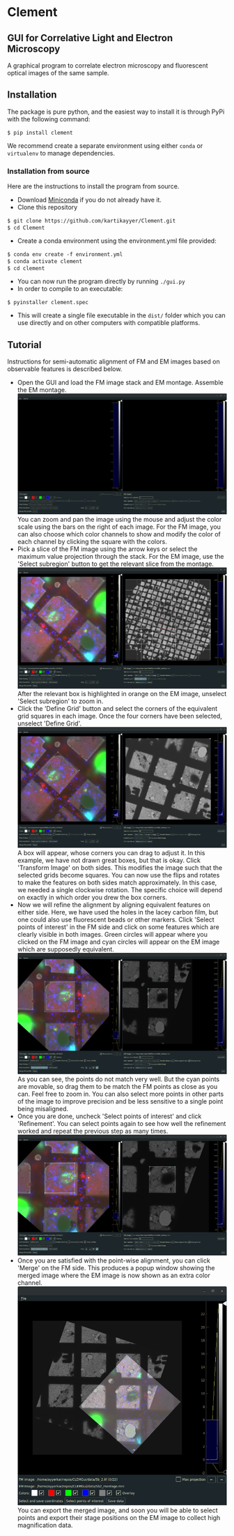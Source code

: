 # Clement
## GUI for Correlative Light and Electron Microscopy
A graphical program to correlate electron microscopy and fluorescent optical images of the same sample.

## Installation
The package is pure python, and the easiest way to install it is through PyPi with the following command:
```
$ pip install clement
```
We recommend create a separate environment using either `conda` or `virtualenv` to manage dependencies.

### Installation from source
Here are the instructions to install the program from source.

 * Download [Miniconda](https://docs.conda.io/en/latest/miniconda.html) if you do not already have it.
 * Clone this repository
 ```
 $ git clone https://github.com/kartikayyer/Clement.git
 $ cd Clement
 ```
 * Create a conda environment using the environment.yml file provided:
 ```
 $ conda env create -f environment.yml
 $ conda activate clement
 $ cd clement
 ```
 * You can now run the program directly by running `./gui.py`
 * In order to compile to an executable:
 ```
 $ pyinstaller clement.spec
 ```
 * This will create a single file executable in the `dist/` folder which you can use directly and on other computers with compatible platforms.

## Tutorial
Instructions for semi-automatic alignment of FM and EM images based on observable features is described below.

 * Open the GUI and load the FM image stack and EM montage. Assemble the EM montage.
 ![Load images][load]
 You can zoom and pan the image using the mouse and adjust the color scale using the bars on the right of each image. For the FM image, you can also choose which color channels to show and modify the color of each channel by clicking the square with the colors.
 * Pick a slice of the FM image using the arrow keys or select the maximum value projection through the stack. For the EM image, use the 'Select subregion' button to get the relevant slice from the montage.
 ![Select relevant parts][slice]
 After the relevant box is highlighted in orange on the EM image, unselect 'Select subregion' to zoom in.
 * Click the 'Define Grid' button and select the corners of the equivalent grid squares in each image. Once the four corners have been selected, unselect 'Define Grid'.
 ![Define grid square][grid]
 A box will appear, whose corners you can drag to adjust it. In this example, we have not drawn great boxes, but that is okay. Click 'Transform Image' on both sides. This modifies the image such that the selected grids become squares. You can now use the flips and rotates to make the features on both sides match approximately. In this case, we needed a single clockwise rotation. The specific choice will depend on exactly in which order you drew the box corners.
 * Now we will refine the alignment by aligning equivalent features on either side. Here, we have used the holes in the lacey carbon film, but one could also use fluorescent beads or other markers.
 Click 'Select points of interest' in the FM side and click on some features which are clearly visible in both images. Green circles will appear where you clicked on the FM image and cyan circles will appear on the EM image which are supposedly equivalent.
 ![Select points of interest][points]
 As you can see, the points do not match very well. But the cyan points are movable, so drag them to be match the FM points as close as you can. Feel free to zoom in. You can also select more points in other parts of the image to improve precision and be less sensitive to a single point being misaligned.
 * Once you are done, uncheck 'Select points of interest' and click 'Refinement'. You can select points again to see how well the refinement worked and repeat the previous step as many times.
 ![Refined alignment][refine]
 * Once you are satisfied with the point-wise alignment, you can click 'Merge' on the FM side. This produces a popup window showing the merged image where the EM image is now shown as an extra color channel.
 ![Merged, aligned images][merge]
 You can export the merged image, and soon you will be able to select points and export their stage positions on the EM image to collect high magnification data.

[load]: images/load_images.png
[slice]: images/select_slices.png
[grid]: images/grid_transform.png
[points]: images/select_points.png
[refine]: images/refine.png
[merge]: images/merge_popup.png
